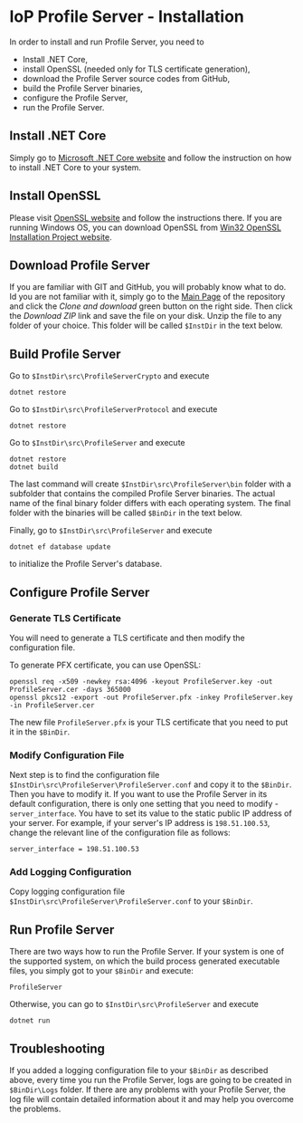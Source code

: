 # IoP Profile Server - Installation

In order to install and run Profile Server, you need to 

 * Install .NET Core,
 * install OpenSSL (needed only for TLS certificate generation),
 * download the Profile Server source codes from GitHub,
 * build the Profile Server binaries,
 * configure the Profile Server,
 * run the Profile Server.

## Install .NET Core

Simply go to [Microsoft .NET Core website](https://www.microsoft.com/net/download/core) and follow the instruction on how to install .NET Core to your system.

## Install OpenSSL

Please visit [OpenSSL website](https://www.openssl.org/) and follow the instructions there. If you are running Windows OS, you can download OpenSSL from 
[Win32 OpenSSL Installation Project website](https://slproweb.com/products/Win32OpenSSL.html).


## Download Profile Server

If you are familiar with GIT and GitHub, you will probably know what to do.
Id you are not familiar with it, simply go to the [Main Page](https://github.com/Fermat-ORG/iop-profile-server/) of the repository and click the *Clone and download* green button 
on the right side. Then click the *Download ZIP* link and save the file on your disk. Unzip the file to any folder of your choice. This folder will be called `$InstDir` in the text below.

## Build Profile Server

Go to `$InstDir\src\ProfileServerCrypto` and execute 

```
dotnet restore
```

Go to `$InstDir\src\ProfileServerProtocol` and execute 

```
dotnet restore
```

Go to `$InstDir\src\ProfileServer` and execute 

```
dotnet restore
dotnet build
```

The last command will create `$InstDir\src\ProfileServer\bin` folder with a subfolder that contains the compiled Profile Server binaries. The actual name of the final binary folder 
differs with each operating system. The final folder with the binaries will be called `$BinDir` in the text below. 

Finally, go to `$InstDir\src\ProfileServer` and execute 

```
dotnet ef database update
```

to initialize the Profile Server's database.

## Configure Profile Server

### Generate TLS Certificate
You will need to generate a TLS certificate and then modify the configuration file.

To generate PFX certificate, you can use OpenSSL:
```
openssl req -x509 -newkey rsa:4096 -keyout ProfileServer.key -out ProfileServer.cer -days 365000
openssl pkcs12 -export -out ProfileServer.pfx -inkey ProfileServer.key -in ProfileServer.cer
```

The new file `ProfileServer.pfx` is your TLS certificate that you need to put it in the `$BinDir`.


### Modify Configuration File

Next step is to find the configuration file `$InstDir\src\ProfileServer\ProfileServer.conf` and copy it to the `$BinDir`. Then you have to modify it.
If you want to use the Profile Server in its default configuration, there is only one setting that you need to modify - `server_interface`. 
You have to set its value to the static public IP address of your server. For example, if your server's IP address is `198.51.100.53`, change the relevant line of the configuration file as follows:

```
server_interface = 198.51.100.53
```


### Add Logging Configuration

Copy logging configuration file `$InstDir\src\ProfileServer\ProfileServer.conf` to your `$BinDir`.



## Run Profile Server

There are two ways how to run the Profile Server. If your system is one of the supported system, on which the build process generated executable files, you simply got to your `$BinDir` and execute:

```
ProfileServer
```

Otherwise, you can go to `$InstDir\src\ProfileServer` and execute

```
dotnet run
```


## Troubleshooting

If you added a logging configuration file to your `$BinDir` as described above, every time you run the Profile Server, logs are going to be created in `$BinDir\Logs` folder. If there are any problems 
with your Profile Server, the log file will contain detailed information about it and may help you overcome the problems.


